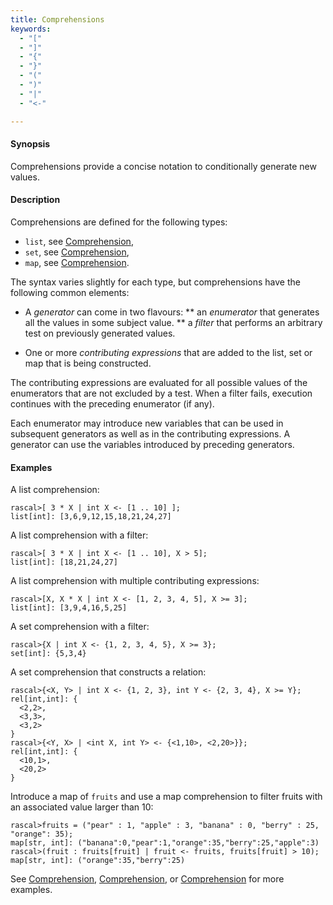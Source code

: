 ```yaml
---
title: Comprehensions
keywords:
  - "["
  - "]"
  - "{"
  - "}"
  - "("
  - ")"
  - "|"
  - "<-"

---
```


#### Synopsis

Comprehensions provide a concise notation to conditionally generate new values.

#### Description

Comprehensions are defined for the following types:

*  `list`, see [Comprehension](../../../Rascal/Expressions/Values/List/Comprehension/),
*  `set`, see [Comprehension](../../../Rascal/Expressions/Values/Set/Comprehension/),
*  `map`, see [Comprehension](../../../Rascal/Expressions/Values/Map/Comprehension/).


The syntax varies slightly for each type, but comprehensions have the following common elements:

*  A _generator_ can come in two flavours:
**  an _enumerator_ that generates all the values in some subject value.
**  a _filter_ that performs an arbitrary test on previously generated values.

*  One or more _contributing expressions_ that are added to the list, set or map that is being constructed.


The contributing expressions are evaluated for all possible values of the enumerators that are not
excluded by a test. When a filter fails, execution continues with the preceding enumerator (if any).

Each enumerator may introduce new variables that can be used in subsequent generators as well as in the contributing expressions.
A generator can use the variables introduced by preceding generators. 

#### Examples

A list comprehension:

```rascal-shell 
rascal>[ 3 * X | int X <- [1 .. 10] ];
list[int]: [3,6,9,12,15,18,21,24,27]
```
A list comprehension with a filter:

```rascal-shell ,continue
rascal>[ 3 * X | int X <- [1 .. 10], X > 5];
list[int]: [18,21,24,27]
```
A list comprehension with multiple contributing expressions:

```rascal-shell ,continue
rascal>[X, X * X | int X <- [1, 2, 3, 4, 5], X >= 3];
list[int]: [3,9,4,16,5,25]
```
A set comprehension with a filter:

```rascal-shell ,continue
rascal>{X | int X <- {1, 2, 3, 4, 5}, X >= 3};
set[int]: {5,3,4}
```
A set comprehension that constructs a relation:

```rascal-shell ,continue
rascal>{<X, Y> | int X <- {1, 2, 3}, int Y <- {2, 3, 4}, X >= Y};
rel[int,int]: {
  <2,2>,
  <3,3>,
  <3,2>
}
rascal>{<Y, X> | <int X, int Y> <- {<1,10>, <2,20>}};
rel[int,int]: {
  <10,1>,
  <20,2>
}
```
Introduce a map of `fruits` and use a map comprehension to filter fruits with an associated value larger than 10:

```rascal-shell ,continue
rascal>fruits = ("pear" : 1, "apple" : 3, "banana" : 0, "berry" : 25, "orange": 35);
map[str, int]: ("banana":0,"pear":1,"orange":35,"berry":25,"apple":3)
rascal>(fruit : fruits[fruit] | fruit <- fruits, fruits[fruit] > 10);
map[str, int]: ("orange":35,"berry":25)
```

See [Comprehension](../../../Rascal/Expressions/Values/List/Comprehension/), [Comprehension](../../../Rascal/Expressions/Values/Set/Comprehension/), or [Comprehension](../../../Rascal/Expressions/Values/Map/Comprehension/) for more examples.


